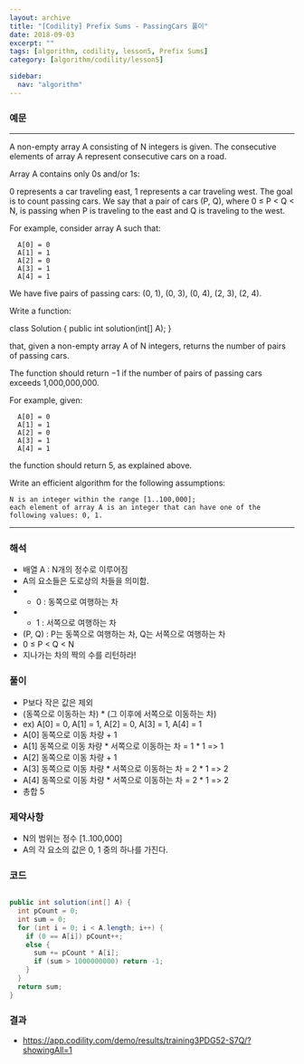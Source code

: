 ```yaml
---
layout: archive
title: "[Codility] Prefix Sums - PassingCars 풀이"
date: 2018-09-03
excerpt: ""
tags: [algorithm, codility, lesson5, Prefix Sums]
category: [algorithm/codility/lesson5]

sidebar:
  nav: "algorithm"
---
```


### 예문 
* * *
A non-empty array A consisting of N integers is given. The consecutive elements of array A represent consecutive cars on a road.

Array A contains only 0s and/or 1s:

0 represents a car traveling east,
1 represents a car traveling west.
The goal is to count passing cars. We say that a pair of cars (P, Q), where 0 ≤ P < Q < N, is passing when P is traveling to the east and Q is traveling to the west.

For example, consider array A such that:
```
  A[0] = 0
  A[1] = 1
  A[2] = 0
  A[3] = 1
  A[4] = 1
```
We have five pairs of passing cars: (0, 1), (0, 3), (0, 4), (2, 3), (2, 4).

Write a function:

class Solution { public int solution(int[] A); }

that, given a non-empty array A of N integers, returns the number of pairs of passing cars.

The function should return −1 if the number of pairs of passing cars exceeds 1,000,000,000.

For example, given:
```
  A[0] = 0
  A[1] = 1
  A[2] = 0
  A[3] = 1
  A[4] = 1
```
the function should return 5, as explained above.

Write an efficient algorithm for the following assumptions:
```
N is an integer within the range [1..100,000];
each element of array A is an integer that can have one of the following values: 0, 1.
```
* * *

### 해석
* 배열 A : N개의 정수로 이루어짐
* A의 요소들은 도로상의 차들을 의미함.
* * 0 : 동쪽으로 여행하는 차
* * 1 : 서쪽으로 여행하는 차
* (P, Q) : P는 동쪽으로 여행하는 차, Q는 서쪽으로 여행하는 차
* 0 ≤ P < Q < N
* 지나가는 차의 짝의 수를 리턴하라!

### 풀이
* P보다 작은 값은 제외
* (동쪽으로 이동하는 차) * (그 이후에 서쪽으로 이동하는 차)
* ex) A[0] = 0, A[1] = 1, A[2] = 0, A[3] = 1, A[4] = 1
* A[0] 동쪽으로 이동 차량 + 1
* A[1] 동쪽으로 이동 차량 * 서쪽으로 이동하는 차 = 1 * 1 => 1
* A[2] 동쪽으로 이동 차량 + 1
* A[3] 동쪽으로 이동 차량 * 서쪽으로 이동하는 차 = 2 * 1 => 2
* A[4] 동쪽으로 이동 차량 * 서쪽으로 이동하는 차 = 2 * 1 => 2
* 총합 5

### 제약사항
* N의 범위는 정수 [1..100,000]
* A의 각 요소의 값은 0, 1 중의 하나를 가진다.

### 코드
``` java

public int solution(int[] A) {
  int pCount = 0;
  int sum = 0;
  for (int i = 0; i < A.length; i++) {
    if (0 == A[i]) pCount++;
    else {
      sum += pCount * A[i];
      if (sum > 1000000000) return -1;
    }
  }
  return sum;
}
```

### 결과
* https://app.codility.com/demo/results/training3PDG52-S7Q/?showingAll=1